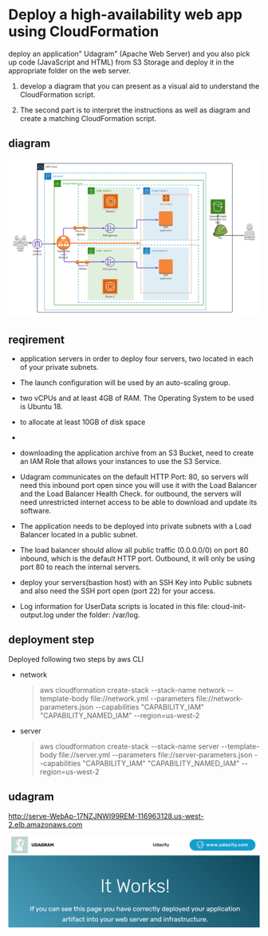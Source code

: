 # Deploy a high-availability web app using CloudFormation  


deploy an application" Udagram" (Apache Web Server) and you also pick up code (JavaScript and HTML) from S3 Storage and deploy it in the appropriate folder on the web server.

1. develop a diagram that you can present as a visual aid to understand the CloudFormation script.

2. The second part is to interpret the instructions as well as diagram and create a matching CloudFormation script.


## diagram
![](./udagram.png)


## reqirement
-  application servers in order to deploy four servers, two located in each of your private subnets.
-   The launch configuration will be used by an auto-scaling group.  
-   two vCPUs and at least 4GB of RAM. The Operating System to be used is Ubuntu 18.  
-   to allocate at least 10GB of disk space 
-   
-   downloading the application archive from an S3 Bucket, need to create an IAM Role that allows your instances to use the S3 Service.
-   Udagram communicates on the default HTTP Port: 80, so servers will need this inbound port open since you will use it with the Load Balancer and the Load Balancer Health Check. for outbound, the servers will need unrestricted internet access to be able to download and update its software.
-   The application needs to be deployed into private subnets with a Load Balancer located in a public subnet. 
-   The load balancer should allow all public traffic (0.0.0.0/0) on port 80 inbound, which is the default HTTP port. Outbound, it will only be using port 80 to reach the internal servers.
-   deploy your servers(bastion host) with an SSH Key into Public subnets and also need the SSH port open (port 22) for your access.

-   Log information for UserData scripts is located in this file: cloud-init-output.log under the folder: /var/log.

## deployment step
Deployed following two steps by aws CLI 

- network  
  >aws cloudformation create-stack --stack-name network  --template-body file://network.yml  --parameters file://network-parameters.json --capabilities "CAPABILITY_IAM" "CAPABILITY_NAMED_IAM" --region=us-west-2   

- server
    >aws cloudformation create-stack --stack-name server  --template-body file://server.yml  --parameters file://server-parameters.json --capabilities "CAPABILITY_IAM" "CAPABILITY_NAMED_IAM" --region=us-west-2


## udagram

http://serve-WebAp-17NZJNWI99REM-116963128.us-west-2.elb.amazonaws.com

![](./udagram_web.png)